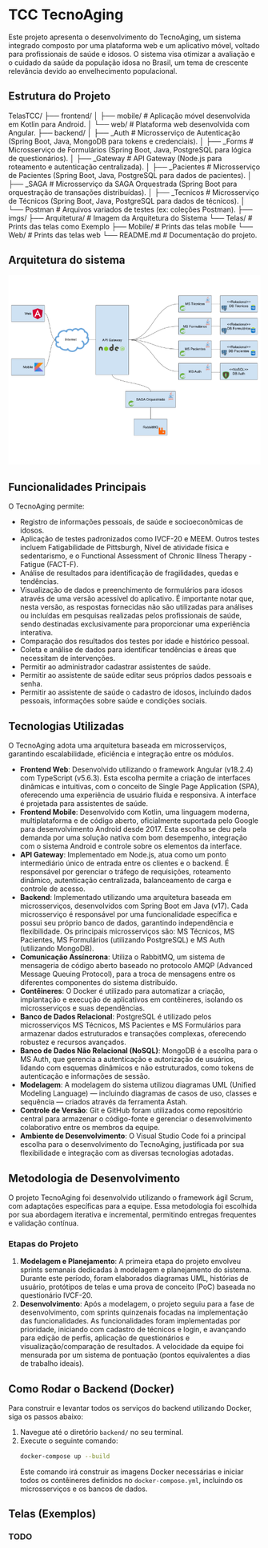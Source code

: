 # TCC TecnoAging

Este projeto apresenta o desenvolvimento do TecnoAging, um sistema integrado composto por uma plataforma web e um aplicativo móvel, voltado para profissionais de saúde e idosos. O sistema visa otimizar a avaliação e o cuidado da saúde da população idosa no Brasil, um tema de crescente relevância devido ao envelhecimento populacional.

## Estrutura do Projeto

TelasTCC/
├── frontend/
│   ├── mobile/  # Aplicação móvel desenvolvida em Kotlin para Android.
│   └── web/     # Plataforma web desenvolvida com Angular.
├── backend/
│   ├── _Auth           # Microsserviço de Autenticação (Spring Boot, Java, MongoDB para tokens e credenciais).
│   ├── _Forms          # Microsserviço de Formulários (Spring Boot, Java, PostgreSQL para lógica de questionários).
│   ├── _Gateway        # API Gateway (Node.js para roteamento e autenticação centralizada).
│   ├── _Pacientes      # Microsserviço de Pacientes (Spring Boot, Java, PostgreSQL para dados de pacientes).
│   ├── _SAGA           # Microsserviço da SAGA Orquestrada (Spring Boot para orquestração de transações distribuídas).
│   ├── _Tecnicos       # Microsserviço de Técnicos (Spring Boot, Java, PostgreSQL para dados de técnicos).
│   └── Postman         # Arquivos variados de testes (ex: coleções Postman).
├── imgs/
    ├── Arquitetura/    # Imagem da Arquitetura do Sistema
    └── Telas/          # Prints das telas como Exemplo
        ├── Mobile/     # Prints das telas mobile
        └── Web/        # Prints das telas web
└── README.md           # Documentação do projeto.

## Arquitetura do sistema
![Arquitetura](imgs/Arquitetura/TecnoAging.png)

## Funcionalidades Principais

O TecnoAging permite:
* Registro de informações pessoais, de saúde e socioeconômicas de idosos.
* Aplicação de testes padronizados como IVCF-20 e MEEM. Outros testes incluem Fatigabilidade de Pittsburgh, Nível de atividade física e sedentarismo, e o Functional Assessment of Chronic Illness Therapy - Fatigue (FACT-F).
* Análise de resultados para identificação de fragilidades, quedas e tendências.
* Visualização de dados e preenchimento de formulários para idosos através de uma versão acessível do aplicativo. É importante notar que, nesta versão, as respostas fornecidas não são utilizadas para análises ou incluídas em pesquisas realizadas pelos profissionais de saúde, sendo destinadas exclusivamente para proporcionar uma experiência interativa.
* Comparação dos resultados dos testes por idade e histórico pessoal.
* Coleta e análise de dados para identificar tendências e áreas que necessitam de intervenções.
* Permitir ao administrador cadastrar assistentes de saúde.
* Permitir ao assistente de saúde editar seus próprios dados pessoais e senha.
* Permitir ao assistente de saúde o cadastro de idosos, incluindo dados pessoais, informações sobre saúde e condições sociais.

## Tecnologias Utilizadas

O TecnoAging adota uma arquitetura baseada em microsserviços, garantindo escalabilidade, eficiência e integração entre os módulos.

* **Frontend Web**: Desenvolvido utilizando o framework Angular (v18.2.4) com TypeScript (v5.6.3). Esta escolha permite a criação de interfaces dinâmicas e intuitivas, com o conceito de Single Page Application (SPA), oferecendo uma experiência de usuário fluida e responsiva. A interface é projetada para assistentes de saúde.
* **Frontend Mobile**: Desenvolvido com Kotlin, uma linguagem moderna, multiplataforma e de código aberto, oficialmente suportada pelo Google para desenvolvimento Android desde 2017. Esta escolha se deu pela demanda por uma solução nativa com bom desempenho, integração com o sistema Android e controle sobre os elementos da interface.
* **API Gateway**: Implementado em Node.js, atua como um ponto intermediário único de entrada entre os clientes e o backend. É responsável por gerenciar o tráfego de requisições, roteamento dinâmico, autenticação centralizada, balanceamento de carga e controle de acesso.
* **Backend**: Implementado utilizando uma arquitetura baseada em microsserviços, desenvolvidos com Spring Boot em Java (v17). Cada microsserviço é responsável por uma funcionalidade específica e possui seu próprio banco de dados, garantindo independência e flexibilidade. Os principais microsserviços são: MS Técnicos, MS Pacientes, MS Formulários (utilizando PostgreSQL) e MS Auth (utilizando MongoDB).
* **Comunicação Assíncrona**: Utiliza o RabbitMQ, um sistema de mensageria de código aberto baseado no protocolo AMQP (Advanced Message Queuing Protocol), para a troca de mensagens entre os diferentes componentes do sistema distribuído.
* **Contêineres**: O Docker é utilizado para automatizar a criação, implantação e execução de aplicativos em contêineres, isolando os microsserviços e suas dependências.
* **Banco de Dados Relacional**: PostgreSQL é utilizado pelos microsserviços MS Técnicos, MS Pacientes e MS Formulários para armazenar dados estruturados e transações complexas, oferecendo robustez e recursos avançados.
* **Banco de Dados Não Relacional (NoSQL)**: MongoDB é a escolha para o MS Auth, que gerencia a autenticação e autorização de usuários, lidando com esquemas dinâmicos e não estruturados, como tokens de autenticação e informações de sessão.
* **Modelagem**: A modelagem do sistema utilizou diagramas UML (Unified Modeling Language) — incluindo diagramas de casos de uso, classes e sequência — criados através da ferramenta Astah.
* **Controle de Versão**: Git e GitHub foram utilizados como repositório central para armazenar o código-fonte e gerenciar o desenvolvimento colaborativo entre os membros da equipe.
* **Ambiente de Desenvolvimento**: O Visual Studio Code foi a principal escolha para o desenvolvimento do TecnoAging, justificada por sua flexibilidade e integração com as diversas tecnologias adotadas.

## Metodologia de Desenvolvimento

O projeto TecnoAging foi desenvolvido utilizando o framework ágil Scrum, com adaptações específicas para a equipe. Essa metodologia foi escolhida por sua abordagem iterativa e incremental, permitindo entregas frequentes e validação contínua.

### Etapas do Projeto
1.  **Modelagem e Planejamento**: A primeira etapa do projeto envolveu sprints semanais dedicadas à modelagem e planejamento do sistema. Durante este período, foram elaborados diagramas UML, histórias de usuário, protótipos de telas e uma prova de conceito (PoC) baseada no questionário IVCF-20.
2.  **Desenvolvimento**: Após a modelagem, o projeto seguiu para a fase de desenvolvimento, com sprints quinzenais focadas na implementação das funcionalidades. As funcionalidades foram implementadas por prioridade, iniciando com cadastro de técnicos e login, e avançando para edição de perfis, aplicação de questionários e visualização/comparação de resultados. A velocidade da equipe foi mensurada por um sistema de pontuação (pontos equivalentes a dias de trabalho ideais).

## Como Rodar o Backend (Docker)

Para construir e levantar todos os serviços do backend utilizando Docker, siga os passos abaixo:

1.  Navegue até o diretório `backend/` no seu terminal.
2.  Execute o seguinte comando:
    ```bash
    docker-compose up --build
    ```
    Este comando irá construir as imagens Docker necessárias e iniciar todos os contêineres definidos no `docker-compose.yml`, incluindo os microsserviços e os bancos de dados.

## Telas (Exemplos)

### TODO
